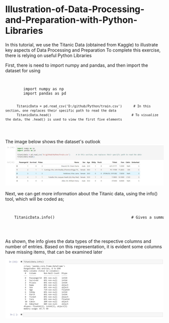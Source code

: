 # Illustration-of-Data-Processing-and-Preparation-with-Python-Libraries
In this tutorial, we use the Titanic Data (obtained from Kaggle) to illustrate key aspects of Data Processing and Preparation
To complete this exercise, there is relying on useful Python Libraries

First, there is need to import numpy and pandas, and then import the dataset for using

<code>
<pre>
        import numpy as np
        import pandas as pd

          TitanicData = pd.read_csv('D:/github/Python/train.csv')      # In this section, one replaces their specific path to read the data
          TitanicData.head()                                          # To visualize the data, the .head() is used to view the first five elements
</pre>
</code>
The image below shows the dataset's outlook
<img src="https://github.com/danny-votez/Illustration-of-Data-Processing-and-Preparation-with-Python-Libraries/blob/main/datasetview.jpg">

Next, we can get more information about the Titanic data, using the info() tool, which will be coded as;
<code>
<pre>
    TitanicData.info()                                  # Gives a summarized information about our dataset
</pre>
</code>

As shown, the info gives the data types of the respective columns and number of entries.
Based on this representation, it is evident some columns have missing items, that can be examined later

<img src="https://github.com/danny-votez/Illustration-of-Data-Processing-and-Preparation-with-Python-Libraries/blob/main/datasetinfo.jpg">
